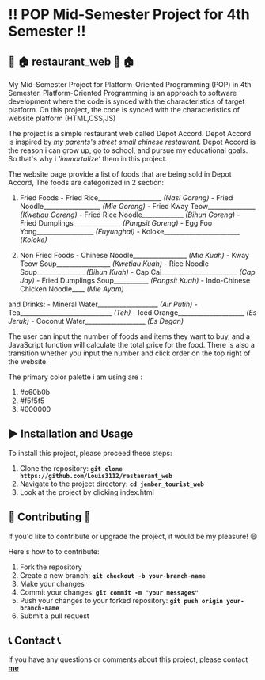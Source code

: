 # :bangbang: **POP Mid-Semester Project for 4th Semester**  :bangbang:

## :ramen: :house: **restaurant_web** :ramen: :house:
My Mid-Semester Project for Platform-Oriented Programming (POP) in 4th Semester.
Platform-Oriented Programming is an approach to software development where the code is synced with the characteristics of target platform.
On this project, the code is synced with the characteristics of website platform (HTML,CSS,JS)

The project is a simple restaurant web called Depot Accord. Depot Accord is inspired by *my parents's street small chinese restaurant.* 
Depot Accord is the reason i can grow up, go to school, and pursue my educational goals. So that's why i *'immortalize'* them in this project.

The website page provide a list of foods that are being sold in Depot Accord,
The foods are categorized in 2 section:
  1. Fried Foods
    - Fried Rice____________________ *(Nasi Goreng)*
    - Fried Noodle__________________ *(Mie Goreng)*
    - Fried Kway Teow_______________ *(Kwetiau Goreng)*
    - Fried Rice Noodle_____________ *(Bihun Goreng)*
    - Fried Dumplings_______________ *(Pangsit Goreng)*
    - Egg Foo Yong__________________ *(Fuyunghai)*
    - Koloke________________________ *(Koloke)*
    
  2. Non Fried Foods
    - Chinese Noodle_________________ *(Mie Kuah)*
    - Kway Teow Soup_________________ *(Kwetiau Kuah)*
    - Rice Noodle Soup_______________ *(Bihun Kuah)*
    - Cap Cai________________________ *(Cap Jay)*
    - Fried Dumplings Soup___________ *(Pangsit Kuah)*
    - Indo-Chinese Chicken Noodle____ *(Mie Ayam)*

and Drinks:
    - Mineral Water___________________ *(Air Putih)*
    - Tea_____________________________ *(Teh)*
    - Iced Orange_____________________ *(Es Jeruk)*
    - Coconut Water___________________ *(Es Degan)*

The user can input the number of foods and items they want to buy, and a JavaScript function will calculate the total price for the food.
There is also a transition whether you input the number and click order on the top right of the website.

The primary color palette i am using are :
1. #c60b0b
2. #f5f5f5
3. #000000

## :arrow_forward: **Installation and Usage** 
To install this project, please proceed these steps:
1. Clone the repository: **`git clone https://github.com/Louis3112/restaurant_web`**
2. Navigate to the project directory: **`cd jember_tourist_web`**
3. Look at the project by clicking index.html

## 	:bust_in_silhouette: **Contributing** :bust_in_silhouette:
If you'd like to contribute or upgrade the project, it would be my pleasure! :smile: 

Here's how to to contribute:
1. Fork the repository
2. Create a new branch: **`git checkout -b your-branch-name`**
3. Make your changes
4. Commit your changes: **`git commit -m "your messages"`** 
5. Push your changes to your forked repository: **`git push origin your-branch-name`**
6. Submit a pull request

## :telephone_receiver: **Contact** :telephone_receiver:

If you have any questions or comments about this project, please contact **[me](corneliuslouis3112@gmail.com)**
